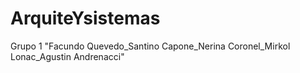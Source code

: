 # ArquiteYsistemas
Grupo 1 "Facundo Quevedo_Santino Capone_Nerina Coronel_Mirkol Lonac_Agustin Andrenacci"
